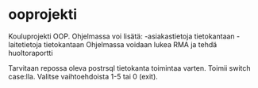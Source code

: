 # ooprojekti
Kouluprojekti OOP.
Ohjelmassa voi lisätä:
        -asiakastietoja tietokantaan
        -laitetietoja tietokantaan
Ohjelmassa voidaan lukea RMA ja tehdä huoltoraportti

Tarvitaan repossa oleva postrsql tietokanta toimintaa varten.
Toimii switch case:lla. 
Valitse vaihtoehdoista 1-5 tai 0 (exit).


